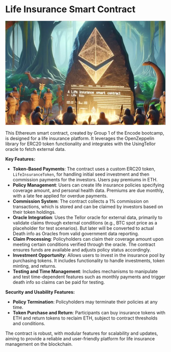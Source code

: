 

# Life Insurance Smart Contract



![image-20240430204905868](./Images/image-20240430204905868.png)





This Ethereum smart contract, created by Group 1 of the Encode bootcamp, is designed for a life insurance platform. It leverages the OpenZeppelin library for ERC20 token functionality and integrates with the UsingTellor oracle to fetch external data.

**Key Features:**

- **Token-Based Payments**: The contract uses a custom ERC20 token, `LifeInsuranceToken`, for handling initial seed investment and then commission payments for the investors. Users pay premiums in ETH.
- **Policy Management**: Users can create life insurance policies specifying coverage amount, and personal health data. Premiums are due monthly, with a late fee applied for overdue payments.
- **Commission System**: The contract collects a 1% commission on transactions, which is stored and can be claimed by investors based on their token holdings.
- **Oracle Integration**: Uses the Tellor oracle for external data, primarily to validate claims through external conditions (e.g., BTC spot price as a placeholder for test scenarios). But later will be converted to actual Death info as Oracles from valid government data reporting.
- **Claim Processing**: Policyholders can claim their coverage amount upon meeting certain conditions verified through the oracle. The contract ensures funds are available and adjusts policy status accordingly.
- **Investment Opportunity**: Allows users to invest in the insurance pool by purchasing tokens. It includes functionality to handle investments, token minting, and returns.
- **Testing and Time Management**: Includes mechanisms to manipulate and test time-dependent features such as monthly payments and trigger death info so claims can be paid for testing.

**Security and Usability Features:**

- **Policy Termination**: Policyholders may terminate their policies at any time.
- **Token Purchase and Return**: Participants can buy insurance tokens with ETH and return tokens to reclaim ETH, subject to contract thresholds and conditions.



The contract is robust, with modular features for scalability and updates, aiming to provide a reliable and user-friendly platform for life insurance management on the blockchain.








